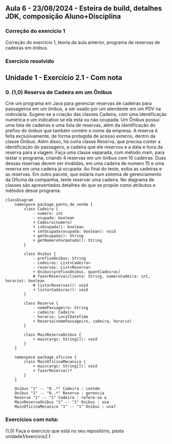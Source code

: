 ## Aula 6 - 23/08/2024 - Esteira de build, detalhes JDK, composição Aluno+Disciplina

### Correção do exercício 1

Correção do exercício 1, teoria da aula anterior, programa de reservas de cadeiras em ônibus.

### Exercício resolvido

## Unidade 1 - Exercício 2.1 - Com nota

### 0. (1,0) Reserva de Cadeira em um Ônibus

Crie um programa em Java para gerenciar reservas de cadeiras para passageiros em um ônibus, a ser usado por um atendente em um PDV na rodoviária. Sugere-se a criação das classes Cadeira, com uma identificação numérica e um indicativo se ela está ou não ocupada. Um Ônibus possui uma lista de cadeiras e uma lista de reservas, além da identificação do prefixo do ônibus que também contém o nome da empresa. A reserva é feita exclusivamente, de forma protegida de acesso externo, dentro da classe Ônibus. Além disso, há outra classe Reserva, que precisa conter a identificação do passageiro, a cadeira que ele reservou e a data e hora da reserva para a viagem. Faça uma classe separada, com método main, para testar o programa, criando 4 reservas em um ônibus com 10 cadeiras. Duas dessas reservas devem ser inválidas, em uma cadeira de numero 15 e uma reserva em uma cadeira já ocupada. Ao final do teste, exiba as cadeiras e as reservas. Em outro pacote, que estaria num sistema de gerenciamento da Oficina da companhia, tente reservar uma cadeira. No diagrama de classes são apresentados detalhes do que se propõe como atributos e métodos desse programa.

```mermaid
classDiagram
    namespace package_ponto_de_venda {
        class Cadeira {
            - numero: int
            - ocupada: boolean
            + Cadeira(numero)
            + isOcupada(): boolean
            + setOcupada(ocupada: boolean): void
            + getOcupada(): String
            + getNumeroFormatado(): String
        }

        class Onibus {
            - prefixoOnibus: String
            - cadeiras: List<Cadeira>
            - reservas: List<Reserva>
            + Onibus(prefixoOnibus, quantCadeiras)
            # fazerReserva(cliente: String, numeroCadeira: int, horario): boolean
            # listarReservas(): void
            + listarCadeiras(): void
        }

        class Reserva {
            - nomePassageiro: String
            - cadeira: Cadeira
            - horario: LocalDateTime
            + Reserva(nomePassageiro, cadeira, horario)
        }

        class MainReservaOnibus {
            + main(args: String[]): void
        }
    }

    namespace package_oficina {
        class MainOficinaMecanica {
            + main(args: String[]): void
            + fazerReserva()?
        }
    }

    Onibus "1" -- "0..*" Cadeira : contém
    Onibus "1" -- "0..*" Reserva : gerencia
    Reserva "1" -- "1" Cadeira : refere-se a
    MainReservaOnibus "1" -- "1" Onibus : usa
    MainOficinaMecanica "1" -- "1" Onibus : usa?

```

### Exercícios com nota:

(1,0) Faça o exercicio que está no seu repositório, pasta unidade1/exercicio2.1
